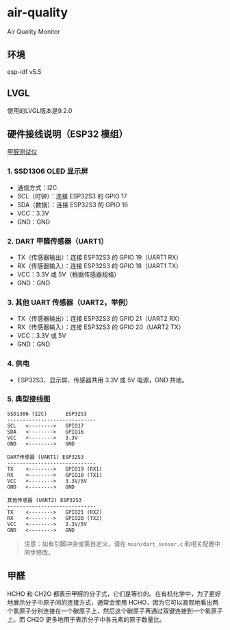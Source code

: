 # air-quality
Air Quality Monitor

## 环境

esp-idf v5.5

## LVGL

使用的LVGL版本是9.2.0

## 硬件接线说明（ESP32 模组）

[甲醛测试仪](./images/HCHO_monitor_1.jpg)

### 1. SSD1306 OLED 显示屏
- 通信方式：I2C
- SCL（时钟）：连接 ESP32S3 的 GPIO 17
- SDA（数据）：连接 ESP32S3 的 GPIO 16
- VCC：3.3V
- GND：GND

### 2. DART 甲醛传感器（UART1）
- TX（传感器输出）：连接 ESP32S3 的 GPIO 19（UART1 RX）
- RX（传感器输入）：连接 ESP32S3 的 GPIO 18（UART1 TX）
- VCC：3.3V 或 5V（根据传感器规格）
- GND：GND

### 3. 其他 UART 传感器（UART2，举例）
- TX（传感器输出）：连接 ESP32S3 的 GPIO 21（UART2 RX）
- RX（传感器输入）：连接 ESP32S3 的 GPIO 20（UART2 TX）
- VCC：3.3V 或 5V
- GND：GND

### 4. 供电
- ESP32S3、显示屏、传感器共用 3.3V 或 5V 电源，GND 共地。

### 5. 典型接线图
```
SSD1306 (I2C)      ESP32S3
-----------------------------
SCL   <-------->   GPIO17
SDA   <-------->   GPIO16
VCC   <-------->   3.3V
GND   <-------->   GND

DART传感器 (UART1) ESP32S3
-----------------------------
TX    <-------->   GPIO19 (RX1)
RX    <-------->   GPIO18 (TX1)
VCC   <-------->   3.3V/5V
GND   <-------->   GND

其他传感器 (UART2) ESP32S3
-----------------------------
TX    <-------->   GPIO21 (RX2)
RX    <-------->   GPIO20 (TX2)
VCC   <-------->   3.3V/5V
GND   <-------->   GND
```

> 注意：如有引脚冲突或需自定义，请在 `main/dart_sensor.c` 和相关配置中同步修改。


## 甲醛

HCHO 和 CH2O 都表示甲醛的分子式，它们是等价的。在有机化学中，为了更好地展示分子中原子间的连接方式，通常会使用 HCHO，因为它可以直观地看出两个氢原子分别连接在一个碳原子上，然后这个碳原子再通过双键连接到一个氧原子上。而 CH2O 更多地用于表示分子中各元素的原子数量比。


